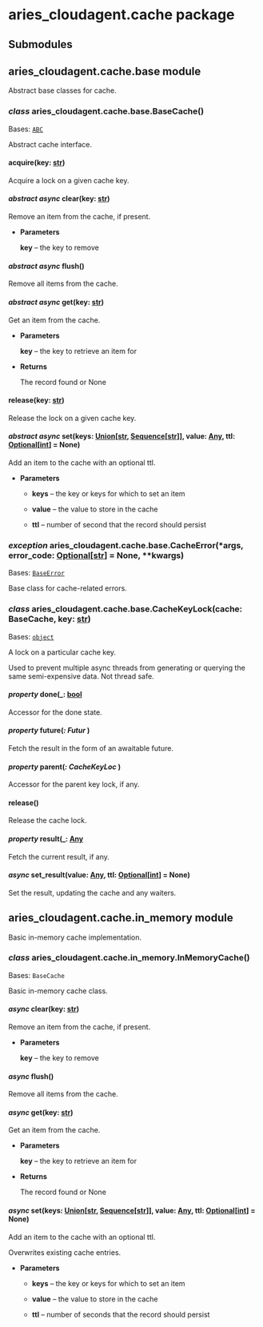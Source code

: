 # aries_cloudagent.cache package

## Submodules

## aries_cloudagent.cache.base module

Abstract base classes for cache.


### _class_ aries_cloudagent.cache.base.BaseCache()
Bases: [`ABC`](https://docs.python.org/3/library/abc.html#abc.ABC)

Abstract cache interface.


#### acquire(key: [str](https://docs.python.org/3/library/stdtypes.html#str))
Acquire a lock on a given cache key.


#### _abstract async_ clear(key: [str](https://docs.python.org/3/library/stdtypes.html#str))
Remove an item from the cache, if present.


* **Parameters**

    **key** – the key to remove



#### _abstract async_ flush()
Remove all items from the cache.


#### _abstract async_ get(key: [str](https://docs.python.org/3/library/stdtypes.html#str))
Get an item from the cache.


* **Parameters**

    **key** – the key to retrieve an item for



* **Returns**

    The record found or None



#### release(key: [str](https://docs.python.org/3/library/stdtypes.html#str))
Release the lock on a given cache key.


#### _abstract async_ set(keys: [Union](https://docs.python.org/3/library/typing.html#typing.Union)[[str](https://docs.python.org/3/library/stdtypes.html#str), [Sequence](https://docs.python.org/3/library/typing.html#typing.Sequence)[[str](https://docs.python.org/3/library/stdtypes.html#str)]], value: [Any](https://docs.python.org/3/library/typing.html#typing.Any), ttl: [Optional](https://docs.python.org/3/library/typing.html#typing.Optional)[[int](https://docs.python.org/3/library/functions.html#int)] = None)
Add an item to the cache with an optional ttl.


* **Parameters**

    
    * **keys** – the key or keys for which to set an item


    * **value** – the value to store in the cache


    * **ttl** – number of second that the record should persist



### _exception_ aries_cloudagent.cache.base.CacheError(\*args, error_code: [Optional](https://docs.python.org/3/library/typing.html#typing.Optional)[[str](https://docs.python.org/3/library/stdtypes.html#str)] = None, \*\*kwargs)
Bases: [`BaseError`](aries_cloudagent.core.md#aries_cloudagent.core.error.BaseError)

Base class for cache-related errors.


### _class_ aries_cloudagent.cache.base.CacheKeyLock(cache: BaseCache, key: [str](https://docs.python.org/3/library/stdtypes.html#str))
Bases: [`object`](https://docs.python.org/3/library/functions.html#object)

A lock on a particular cache key.

Used to prevent multiple async threads from generating
or querying the same semi-expensive data. Not thread safe.


#### _property_ done(_: [bool](https://docs.python.org/3/library/functions.html#bool_ )
Accessor for the done state.


#### _property_ future(_: Futur_ )
Fetch the result in the form of an awaitable future.


#### _property_ parent(_: CacheKeyLoc_ )
Accessor for the parent key lock, if any.


#### release()
Release the cache lock.


#### _property_ result(_: [Any](https://docs.python.org/3/library/typing.html#typing.Any_ )
Fetch the current result, if any.


#### _async_ set_result(value: [Any](https://docs.python.org/3/library/typing.html#typing.Any), ttl: [Optional](https://docs.python.org/3/library/typing.html#typing.Optional)[[int](https://docs.python.org/3/library/functions.html#int)] = None)
Set the result, updating the cache and any waiters.

## aries_cloudagent.cache.in_memory module

Basic in-memory cache implementation.


### _class_ aries_cloudagent.cache.in_memory.InMemoryCache()
Bases: `BaseCache`

Basic in-memory cache class.


#### _async_ clear(key: [str](https://docs.python.org/3/library/stdtypes.html#str))
Remove an item from the cache, if present.


* **Parameters**

    **key** – the key to remove



#### _async_ flush()
Remove all items from the cache.


#### _async_ get(key: [str](https://docs.python.org/3/library/stdtypes.html#str))
Get an item from the cache.


* **Parameters**

    **key** – the key to retrieve an item for



* **Returns**

    The record found or None



#### _async_ set(keys: [Union](https://docs.python.org/3/library/typing.html#typing.Union)[[str](https://docs.python.org/3/library/stdtypes.html#str), [Sequence](https://docs.python.org/3/library/typing.html#typing.Sequence)[[str](https://docs.python.org/3/library/stdtypes.html#str)]], value: [Any](https://docs.python.org/3/library/typing.html#typing.Any), ttl: [Optional](https://docs.python.org/3/library/typing.html#typing.Optional)[[int](https://docs.python.org/3/library/functions.html#int)] = None)
Add an item to the cache with an optional ttl.

Overwrites existing cache entries.


* **Parameters**

    
    * **keys** – the key or keys for which to set an item


    * **value** – the value to store in the cache


    * **ttl** – number of seconds that the record should persist
